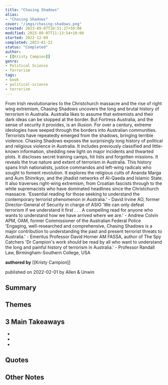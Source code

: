 ```yaml
---
title: "Chasing Shadows"
alias:
- "Chasing Shadows"
cover: "/imgs/chasing-shadows.png"
created: 2023-09-07T10:51:27+10:00
modified: 2023-09-07T11:13:54+10:00
started: 2022-12-09
completed: 2023-01-22
status: "Completed"
author:
- [[Kristy Campion]]
genre:
- Political Science
- Terrorism
tags:
- book
- political-science
- terrorism
---
```


From Irish revolutionaries to the Christchurch massacre and the rise of right wing extremism, Chasing Shadows uncovers the long and brutal history of terrorism in Australia. Australia likes to assume that extremists and their dark ideas can be stopped at the border. But Fortress Australia, and the sense of security it provides, is an illusion. For over a century, extreme ideologies have seeped through the borders into Australian communities. Terrorists have repeatedly emerged from the shadows, bringing terrible violence. Chasing Shadows exposes the surprisingly long history of political and religious violence in Australia. It includes previously classified and little-known information, shedding new light on major incidents and thwarted plots. It discloses secret training camps, hit lists and forgotten missions. It reveals the true nature and extent of terrorism in Australia. This history spans Irish nationalists, justice commandos and left-wing radicals who sought to foment revolution. It explores the religious cults of Ananda Marga and Aum Shinrikyo, and the jihadist networks of Al-Qaeda and Islamic State. It also traverses right-wing extremism, from Croatian fascists through to the white supremacists who have dominated headlines since the Christchurch massacre. 'Essential reading for those seeking to understand the contemporary terrorist phenomenon in Australia.' - David Irvine AO, former Director-General of Security in charge of ASIO 'We can only defeat terrorism if we understand it first . . . A compelling read for anyone who wants to understand how we have arrived where we are.' - Andrew Colvin APM, OAM, former Commissioner of the Australian Federal Police 'Engaging, well-researched and comprehensive, Chasing Shadows is a major contribution to understanding the past and present terrorist threats to Australia.' - Emeritus Professor David Horner AM FASSA, author of The Spy Catchers 'Dr Campion's work should be read by all who want to understand the long and painful history of terrorism in Australia.' - Professor Randall Law, Birmingham-Southern College, USA

**authored by** [[Kristy Campion]]

published on 2022-02-01 by Allen & Unwin

## Summary


## Themes


## 3 Main Takeaways
- 
- 
- 

## Quotes


## Other Notes
